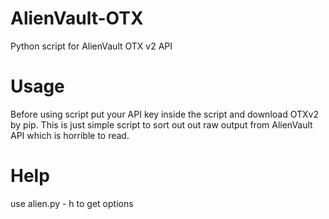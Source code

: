 # AlienVault-OTX
Python script for AlienVault OTX v2 API
# Usage
Before using script put your API key inside the script and download OTXv2 by pip.
This is just simple script to sort out out raw output from
AlienVault API which is horrible to read.
# Help
use alien.py - h to get options
